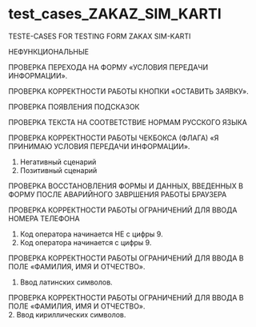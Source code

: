 # test_cases_ZAKAZ_SIM_KARTI
TESTE-CASES FOR TESTING FORM ZAKAX SIM-KARTI

НЕФУНКЦИОНАЛЬНЫЕ	


ПРОВЕРКА ПЕРЕХОДА НА ФОРМУ «УСЛОВИЯ ПЕРЕДАЧИ ИНФОРМАЦИИ».	

ПРОВЕРКА КОРРЕКТНОСТИ РАБОТЫ КНОПКИ «ОСТАВИТЬ ЗАЯВКУ».	

ПРОВЕРКА ПОЯВЛЕНИЯ ПОДСКАЗОК	

ПРОВЕРКА ТЕКСТА НА СООТВЕТСТВИЕ НОРМАМ РУССКОГО ЯЗЫКА	

ПРОВЕРКА КОРРЕКТНОСТИ РАБОТЫ ЧЕКБОКСА (ФЛАГА) «Я ПРИНИМАЮ УСЛОВИЯ ПЕРЕДАЧИ ИНФОРМАЦИИ».	
1. Негативный сценарий	
1. Позитивный сценарий	

ПРОВЕРКА ВОССТАНОВЛЕНИЯ ФОРМЫ И ДАННЫХ, ВВЕДЕННЫХ В ФОРМУ ПОСЛЕ АВАРИЙНОГО ЗАВРШЕНИЯ РАБОТЫ БРАУЗЕРА	

ПРОВЕРКА КОРРЕКТНОСТИ РАБОТЫ ОГРАНИЧЕНИЙ ДЛЯ ВВОДА НОМЕРА ТЕЛЕФОНА	
1. Код оператора начинается НЕ с цифры 9.	
2. Код оператора начинается с цифры 9.	

ПРОВЕРКА КОРРЕКТНОСТИ РАБОТЫ ОГРАНИЧЕНИЙ ДЛЯ ВВОДА В ПОЛЕ «ФАМИЛИЯ, ИМЯ И ОТЧЕСТВО».	
1. Ввод латинских символов.	

ПРОВЕРКА КОРРЕКТНОСТИ РАБОТЫ ОГРАНИЧЕНИЙ ДЛЯ ВВОДА В ПОЛЕ «ФАМИЛИЯ, ИМЯ И ОТЧЕСТВО».	
2. Ввод кириллических символов.	


